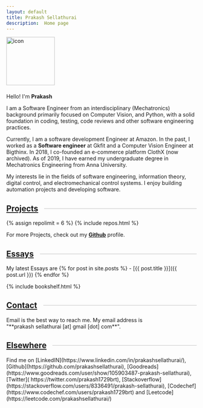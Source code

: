 ```yaml
---
layout: default
title: Prakash Sellathurai
description:  Home page
---
```


<style>
.h2links {
  display: flex;
  align-items: center;
}
.h2links > a{
  color: var(--content);  
}
.h2links:after {
  content: '';
  flex: 1;
  margin-left: 1rem;
  height: 1px;
  background-color: #bfbfbf;
}

</style>

<div class="avatar-container">
  <picture>
    <source media="(max-width:600px)" srcset="{{'./assets/images/avatar526.jpg' | relative_url}}">
    <img class="avatar"   width="128" height="128" alt="icon" aria-label="avatar" src="{{'./assets/images/avatar.jpg' | relative_url}}"  />
</picture>

</div>

<div style="margin-top: 1.5em;">Hello!  I'm <h1 style="font-style: inherit;font-size: inherit;display: inline">Prakash</h1></div>

<p>
I am a Software Engineer from an interdisciplinary (Mechatronics) background primarily focused on Computer Vision, and Python, with a solid foundation in coding, testing, code reviews and other software engineering practices.
</p>

<p>
Currently, I am a software development Engineer at Amazon. In the past, I worked as a <strong>Software engineer</strong> at Gkfit and a Computer Vision Engineer at Bigthinx. 
In 2018, I co-founded an e-commerce platform ClothX (now archived). As of 2019, I have earned my undergraduate degree in Mechatronics Engineering from Anna University.
</p>
<p>
My interests lie in the fields of software engineering, information theory, digital control, and electromechanical control systems. I enjoy building automation projects and developing software.
</p>








<h2 class="h2links"><a href="#projects">Projects</a></h2>
{% assign repolimit = 6 %}
{% include repos.html  %}

For more Projects, check out  my  **[Github](https://github.com/prakashsellathurai)**  profile.

<h2 class="h2links"><a href="#essays">Essays</a></h2>
My latest Essays are
{% for post in site.posts %}
  - [{{ post.title }}]({{  post.url }})
{% endfor %}



{% include bookshelf.html %}

<h2 class="h2links"><a href="#contact">Contact</a></h2>
Email is the best way to reach me.  My email address is "**prakash&nbsp;sellathurai [at] gmail [dot] com**".

<h2 class="h2links"><a href="#elsewhere">Elsewhere</a></h2>
Find me on   [LinkedIN](https://www.linkedin.com/in/prakashsellathurai/), [Github](https://github.com/prakashsellathurai), [Goodreads](https://www.goodreads.com/user/show/105903487-prakash-sellathurai), [Twitter]( https://twitter.com/prakash1729brt), [Stackoverflow](https://stackoverflow.com/users/8336491/prakash-sellathurai), [Codechef](https://www.codechef.com/users/prakash1729brt) and [Leetcode](https://leetcode.com/prakashsellathurai/) 


